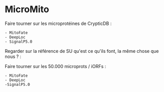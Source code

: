 # MicroMito

Faire tourner sur les microprotéines de CrypticDB : 

    - MitoFate
    - DeepLoc
    - SignalP5.0 

Regarder sur la référence de SU qu'est ce qu'ils font, la même chose que nous ? : 

Faire tourner sur les 50.000 microprots / iORFs : 

    - MitoFate
    - DeepLoc
    -SignalP5.0